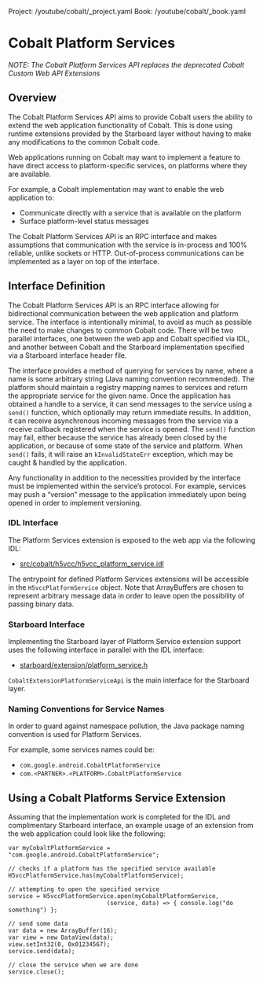 Project: /youtube/cobalt/_project.yaml
Book: /youtube/cobalt/_book.yaml

# Cobalt Platform Services

_NOTE: The Cobalt Platform Services API replaces the deprecated Cobalt Custom Web API Extensions_

## Overview

The Cobalt Platform Services API aims to provide Cobalt users the ability to
extend the web application functionality of Cobalt. This is done using runtime
extensions provided by the Starboard layer without having to make any
modifications to the common Cobalt code.

Web applications running on Cobalt may want to implement a feature to have
direct access to platform-specific services, on platforms where they are
available.

For example, a Cobalt implementation may want to enable the web application to:

*   Communicate directly with a service that is available on the platform
*   Surface platform-level status messages

The Cobalt Platform Services API is an RPC interface and makes assumptions that
communication with the service is in-process and 100% reliable, unlike sockets
or HTTP. Out-of-process communications can be implemented as a layer on top of
the interface.

## Interface Definition

The Cobalt Platform Services API is an RPC interface allowing for bidirectional
communication between the web application and platform service. The interface
is intentionally minimal, to avoid as much as possible the need to make changes
to common Cobalt code. There will be two parallel interfaces, one between the
web app and Cobalt specified via IDL, and another between Cobalt and the
Starboard implementation specified via a Starboard interface header file.

The interface provides a method of querying for services by name, where a name
is some arbitrary string (Java naming convention recommended). The platform
should maintain a registry mapping names to services and return the appropriate
service for the given name. Once the application has obtained a handle to a
service, it can send messages to the service using a `send()` function, which
optionally may return immediate results. In addition, it can receive
asynchronous incoming messages from the service via a receive callback
registered when the service is opened. The `send()` function may fail, either
because the service has already been closed by the application, or because of
some state of the service and platform. When `send()` fails, it will raise an
`kInvalidStateErr` exception, which may be caught & handled by the application.

Any functionality in addition to the necessities provided by the interface must
be implemented within the service’s protocol.  For example, services may push a
“version” message to the application immediately upon being opened in order to
implement versioning.

### IDL Interface

The Platform Services extension is exposed to the web app via the following IDL:

*   [src/cobalt/h5vcc/h5vcc\_platform\_service.idl](../h5vcc/h5vcc_platform_service.idl)

The entrypoint for defined Platform Services extensions will be accessible in
the `H5vccPlatformService` object. Note that ArrayBuffers are chosen to
represent arbitrary message data in order to leave open the possibility of
passing binary data.

### Starboard Interface

Implementing the Starboard layer of Platform Service extension support uses the
following interface in parallel with the IDL interface:

*   [starboard/extension/platform\_service.h](../extension/platform_service.h)

`CobaltExtensionPlatformServiceApi` is the main interface for the Starboard
layer.

### Naming Conventions for Service Names

In order to guard against namespace pollution, the Java package naming
convention is used for Platform Services.

For example, some services names could be:

*   `com.google.android.CobaltPlatformService`
*   `com.<PARTNER>.<PLATFORM>.CobaltPlatformService`

## Using a Cobalt Platforms Service Extension

Assuming that the implementation work is completed for the IDL and
complimentary Starboard interface, an example usage of an extension from the
web application could look like the following:

```
var myCobaltPlatformService = "com.google.android.CobaltPlatformService";

// checks if a platform has the specified service available
H5vccPlatformService.has(myCobaltPlatformService);

// attempting to open the specified service
service = H5vccPlatformService.open(myCobaltPlatformService,
                            (service, data) => { console.log("do something") };

// send some data
var data = new ArrayBuffer(16);
var view = new DataView(data);
view.setInt32(0, 0x01234567);
service.send(data);

// close the service when we are done
service.close();
```
